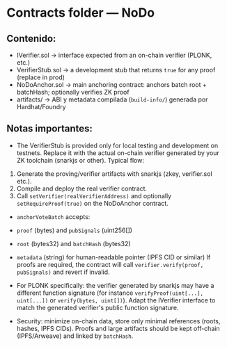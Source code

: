 # Contracts folder — NoDo


## Contenido:
- IVerifier.sol -> interface expected from an on-chain verifier (PLONK, etc.)
- VerifierStub.sol -> a development stub that returns `true` for any proof (replace in prod)
- NoDoAnchor.sol -> main anchoring contract: anchors batch root + batchHash; optionally verifies ZK proof
- artifacts/ -> ABI y metadata compilada (`build-info/`) generada por Hardhat/Foundry


## Notas importantes:
- The VerifierStub is provided only for local testing and development on testnets. Replace it with the
actual on-chain verifier generated by your ZK toolchain (snarkjs or other). Typical flow:
1. Generate the proving/verifier artifacts with snarkjs (zkey, verifier.sol etc.).
2. Compile and deploy the real verifier contract.
3. Call `setVerifier(realVerifierAddress)` and optionally `setRequireProof(true)` on the NoDoAnchor contract.


- `anchorVoteBatch` accepts:
- `proof` (bytes) and `pubSignals` (uint256[])
- `root` (bytes32) and `batchHash` (bytes32)
- `metadata` (string) for human-readable pointer (IPFS CID or similar)
If proofs are required, the contract will call `verifier.verify(proof, pubSignals)` and revert if invalid.


- For PLONK specifically: the verifier generated by snarkjs may have a different function signature
(for instance `verifyProof(uint[...], uint[...])` or `verify(bytes, uint[])`). Adapt the IVerifier
interface to match the generated verifier's public function signature.


- Security: minimize on-chain data, store only minimal references (roots, hashes, IPFS CIDs). Proofs and
large artifacts should be kept off-chain (IPFS/Arweave) and linked by `batchHash`.
